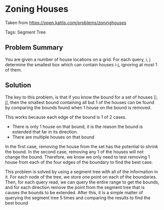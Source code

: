 # Zoning Houses
Taken from https://open.kattis.com/problems/zoninghouses

Tags: Segment Tree

## Problem Summary
You are given a number of house locations on a grid. For each query, i, j determine the smallest box which can contain houses i-j, ignoring at most 1 of them.

## Solution
The key to this problem, is that if you know the bound for a set of houses [i, j], then the smallest bound containing all but 1 of the houses can be found by comparing the bounds found when 1 house on the bound is removed.

This works because each edge of the bound is 1 of 2 cases.
* There is only 1 house on that bound, it is the reason the bound is extended that far in its direction.
* There are multiple houses on that bound

In the first case, removing the house from the set has the potential to shrink the bound. In the second case, removing any 1 of the houses will not change the bound. Therefore, we know we only need to test removing 1 house from each of the four edges of the boundary to find the best case.

This problem is solved by using a segment tree with all of the information in it. For each node of the tree, we store one point on each of the boundaries. Then, for each query read, we can query the entire range to get the bounds, and for each direction remove the point from the segment tree that is causes the bounds to be extended. After this, it is a simple matter of querying the segment tree 5 times and comparing the results to find the best bound